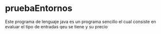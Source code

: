 # pruebaEntornos

Este programa de lenguaje java es un programa sencillo el cual consiste en evaluar el tipo de entradas qeu se tiene y su precio
